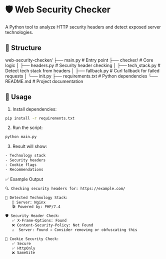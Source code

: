 # 🛡️ Web Security Checker

A Python tool to analyze HTTP security headers and detect exposed server technologies.

## 📁 Structure

web-security-checker/ 
├── main.py # Entry point 
├── checker/ # Core logic 
│ ├── headers.py # Security header checking 
│ ├── tech_stack.py # Detect tech stack from headers 
│ ├── fallback.py # Curl fallback for failed requests 
│ └── init.py 
├── requirements.txt # Python dependencies 
└── README.md # Project documentation


## 🚀 Usage

1. Install dependencies:

```bash
pip install -r requirements.txt

```

2. Run the script:

```bash
python main.py

```

3. Result will show:

```bash
- Technology stack
- Security headers
- Cookie flags
- Recommendations

```
✅ Example Output
```bash
🔍 Checking security headers for: https://example.com/

🧠 Detected Technology Stack:
   🧱 Server: Nginx
   🛠️ Powered by: PHP/7.4

🛡️ Security Header Check:
   ✅ X-Frame-Options: Found
   ❌ Content-Security-Policy: Not Found
   ⚠️  Server: Found → Consider removing or obfuscating this

🍪 Cookie Security Check:
   ✅ Secure
   ✅ HttpOnly
   ❌ SameSite

```